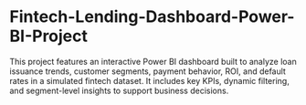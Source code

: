 # Fintech-Lending-Dashboard-Power-BI-Project
This project features an interactive Power BI dashboard built to analyze loan issuance trends, customer segments, payment behavior, ROI, and default rates in a simulated fintech dataset. It includes key KPIs, dynamic filtering, and segment-level insights to support business decisions.
